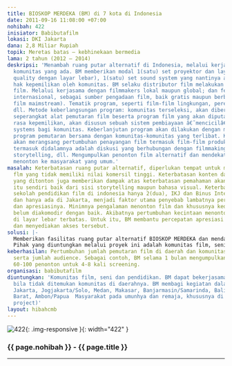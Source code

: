 ```yaml
---
title: BIOSKOP MERDEKA (BM) di 7 kota di Indonesia
date: 2011-09-16 11:08:00 +07:00
nohibah: 422
inisiator: Babibutafilm
lokasi: DKI Jakarta
dana: 2,8 Miliar Rupiah
topik: Meretas batas – kebhinekaan bermedia
lama: 2 tahun (2012 – 2014)
deskripsi: 'Menambah ruang putar alternatif di Indonesia, melalui kerjasama dengan
  komunitas yang ada. BM memberikan modal 1(satu) set proyektor dan layar (home theater
  quality dengan layar lebar), 1(satu) set sound system yang nantinya akan menjadi
  hak kepemilikan oleh komunitas. BM selaku distributor film melakukan kegiatan diseminasi
  film. Melalui kerjasama dengan filmmakers lokal maupun global; dan festival film
  internasional, sebagai sumber pengadaan film, baik gratis maupun berbayar (untuk
  film maimstream). Tematik program, seperti film-film lingkungan, perempuan, perjuangan,
  dll. Metode keberlangsungan program: komunitas terseleksi, akan diberikan modal
  seperangkat alat pemutaran film beserta program film yang akan diputar. Untuk menciptakan
  rasa kepemilikan, akan disusun sebuah sistem pembiayaan â€˜mencicilâ€™ atau microfinance
  systems bagi komunitas. Keberlanjutan program akan dilakukan dengan menyusun pengelolaan
  program pemutaran bersama dengan komunitas-komunitas yang terlibat. Kegiatan BM
  akan merangsang pertumbuhan penayangan film termasuk film-film produksi lokal (daerah),
  termasuk didalamnya adalah diskusi yang berhubungan dengan filmmaking, misalnya
  storytelling, dll. Mengumpulkan penonton film alternatif dan mendekatkan kegiatan
  menonton ke masyarakat yang umum.'
masalah: Keterbatasan ruang putar alternatif, diperlukan tempat untuk mengakomodir
  flm yang tidak memiliki nilai komersil tinggi. Keterbatasan konten dan variasi film
  yang ditonton juga memberikan dampak atas keterbatasan pemahaman akan konten film
  itu sendiri baik dari sisi storytelling maupun bahasa visual. Keterbatasan jumlah
  sekolah pendidikan film di indonesia hanya 2(dua), IKJ dan Binus Internasional,
  dan hanya ada di Jakarta, menjadi faktor utama penyebab lambatnya perkembangan film
  dan apresiasinya. Minimnya pengalaman menonton film dan khususnya kedekatan menonton
  belum diakomodir dengan baik. Akibatnya pertumbuhan kecintaan menonton film dan
  di layar lebar terbatas. Untuk itu, BM membantu percepatan apresiasi film masyarakat
  dan menyediakan akses tersebut.
solusi: |-
  Memberikan fasilitas ruang putar alternatif BIOSKOP MERDEKA dan mendatangkan pengalaman menonton di layar lebar yang memadai untuk film Medistribusikan film-film berkualiatas kepada komunitas dan memberikan kebebasan kepada komunitas untuk mengembangkan usaha nya di bidang film, melalui kegiatan putar film. BM melakukan kegiatan co-financing/micro financing kepada komunitas sebagai bentuk tanggung jawab komunitas. Mengisi ruang pendidikan secara umum dan film khususnya, melalui kegiatan diskusi dan workshop.
  Pihak yang diuntungkan melalui proyek ini adalah komunitas film, seni dan pendidikan. BM dapat bekerjasama dengan Universitas bila tidak ditemukan komunitas di daerahnya. BM membagi kegiatan dalam 7 region: Jakarta, Jogjakarta/Solo, Medan, Makasar, Banjarmasin/Samarinda, Bali/Nusa Tenggara Barat, Ambon/Papua Masyarakat pada umunhya dan remaja, khususnya di 7 kota (pilot project).
keberhasilan: Pertumbuhan jumlah pemutaran film di daerah dan komunitas-komunitas
  serta jumlah audience. Sebagai contoh, BM selama 1 bulan mengumpulkan rata-rata
  60-100 penonton untuk 4-8 kali screening.
organisasi: babibutafilm
diuntungkan: 'Komunitas film, seni dan pendidikan. BM dapat bekerjasama dengan Universitas
  bila tidak ditemukan komunitas di daerahnya. BM membagi kegiatan dalam 7 region:
  Jakarta, Jogjakarta/Solo, Medan, Makasar, Banjarmasin/Samarinda, Bali/Nusa Tenggara
  Barat, Ambon/Papua  Masyarakat pada umunhya dan remaja, khususnya di 7 kota (pilot
  project)'
layout: hibahcmb
---
```


![422](/static/img/hibahcmb/422.png){: .img-responsive }{: width="422" }

### {{ page.nohibah }} - {{ page.title }}

---
